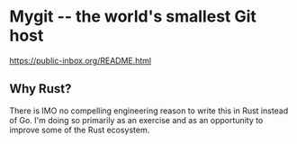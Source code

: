 # Mygit -- the world's smallest Git host

https://public-inbox.org/README.html

## Why Rust?

There is IMO no compelling engineering reason to write this in Rust instead of Go. I'm doing so primarily as an exercise and as an opportunity to improve some of the Rust ecosystem.
